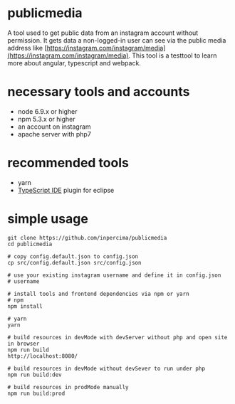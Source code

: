 # publicmedia

A tool used to get public data from an instagram account without permission. It gets data a non-logged-in user can see via the public media
address like [https://instagram.com/instagram/media](https://instagram.com/instagram/media). This tool is a testtool to learn more about
angular, typescript and webpack.

# necessary tools and accounts

* node 6.9.x or higher
* npm 5.3.x  or higher
* an account on instagram
* apache server with php7

# recommended tools
* yarn
* [TypeScript IDE](https://marketplace.eclipse.org/content/typescript-ide) plugin for eclipse

# simple usage

    git clone https://github.com/inpercima/publicmedia
    cd publicmedia

    # copy config.default.json to config.json
    cp src/config.default.json src/config.json

    # use your existing instagram username and define it in config.json
    # username

    # install tools and frontend dependencies via npm or yarn
    # npm
    npm install

    # yarn
    yarn

    # build resources in devMode with devServer without php and open site in browser
    npm run build
    http://localhost:8080/

    # build resources in devMode without devSever to run under php
    npm run build:dev

    # build resources in prodMode manually
    npm run build:prod

